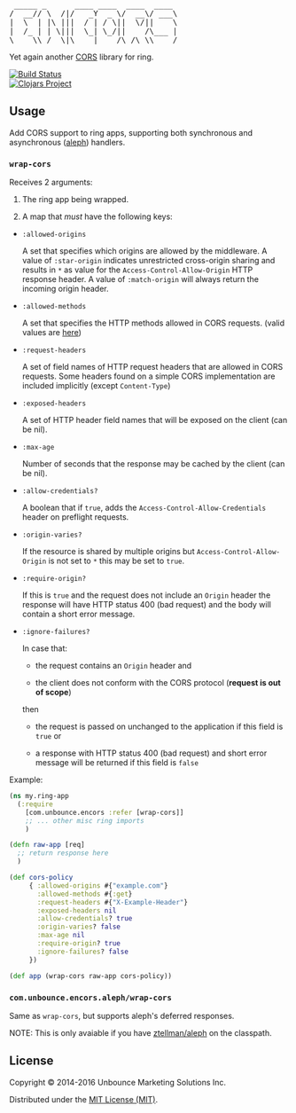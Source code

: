 <pre>
 _____ _      ____ ____  ____  ____
/  __// \  /|/   _Y  _ \/  __\/ ___\
|  \  | |\ |||  / | / \||  \/||    \
|  /_ | | \|||  \_| \_/||    /\___ |
\____\\_/  \|\____|____/\_/\_\\____/
</pre>

Yet again another [CORS](http://www.w3.org/TR/cors/) library for ring.

[![Build Status](https://travis-ci.org/unbounce/encors.svg?branch=master)](https://travis-ci.org/unbounce/encors)
<br/>
[![Clojars Project](http://clojars.org/com.unbounce/encors/latest-version.svg)](http://clojars.org/com.unbounce/encors)

## Usage

Add CORS support to ring apps, supporting both synchronous and asynchronous
([aleph](https://github.com/ztellman/aleph)) handlers.

### `wrap-cors`

Receives 2 arguments:

  1) The ring app being wrapped.


  2) A map that _must_ have the following keys:

  - `:allowed-origins`

    A set that specifies which origins are allowed by the
    middleware. A value of `:star-origin` indicates unrestricted cross-origin
    sharing and results in `*` as value for the
    `Access-Control-Allow-Origin` HTTP response header.
    A value of `:match-origin` will always return the incoming origin header.

  - `:allowed-methods`

    A set that specifies the HTTP methods allowed in CORS requests.
    (valid values are [here](https://github.com/unbounce/encors/blob/master/src/com/unbounce/encors/types.clj#L17))

  - `:request-headers`

    A set of field names of HTTP request headers that are allowed in
    CORS requests.  Some headers found on a simple CORS implementation
    are included implicitly (except `Content-Type`)

  - `:exposed-headers`

    A set of HTTP header field names that will be exposed on the
    client (can be nil).

  - `:max-age`

    Number of seconds that the response may be cached by the client
    (can be nil).

  - `:allow-credentials?`

    A boolean that if `true`, adds the
    `Access-Control-Allow-Credentials` header on preflight requests.

  - `:origin-varies?`

    If the resource is shared by multiple origins but
    `Access-Control-Allow-Origin` is not set to `*` this may be set to
    `true`.

  - `:require-origin?`

    If this is `true` and the request does not include an `Origin`
    header the response will have HTTP status 400 (bad request) and
    the body will contain a short error message.

  - `:ignore-failures?`

    In case that:

      *  the request contains an `Origin` header and

      *  the client does not conform with the CORS protocol
         (__request is out of scope__)

    then

      * the request is passed on unchanged to the application if this
        field is `true` or

      * a response with HTTP status 400 (bad request) and short error
        message will be returned if this field is `false`


Example:

```clojure
(ns my.ring-app
  (:require
    [com.unbounce.encors :refer [wrap-cors]]
    ;; ... other misc ring imports
    )

(defn raw-app [req]
  ;; return response here
  )

(def cors-policy
     { :allowed-origins #{"example.com"}
       :allowed-methods #{:get}
       :request-headers #{"X-Example-Header"}
       :exposed-headers nil
       :allow-credentials? true
       :origin-varies? false
       :max-age nil
       :require-origin? true
       :ignore-failures? false
     })

(def app (wrap-cors raw-app cors-policy))
```

### `com.unbounce.encors.aleph/wrap-cors`

Same as `wrap-cors`, but supports aleph's deferred responses.

NOTE: This is only avaiable if you have
[ztellman/aleph](https://github.com/ztellman/aleph) on the classpath.

## License

Copyright © 2014-2016 Unbounce Marketing Solutions Inc.

Distributed under the [MIT License (MIT)](http://opensource.org/licenses/MIT).
